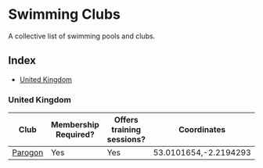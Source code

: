 # Swimming Clubs

A collective list of swimming pools and clubs.

## Index

- [United Kingdom](#united-kingdom)

### United Kingdom

| Club | Membership Required? | Offers training sessions? | Coordinates |
| ----- | ------------------- | ------------------------- | ----------- |
| [Parogon](https://parogon.com/) | Yes | Yes | 53.0101654,-2.2194293 |
